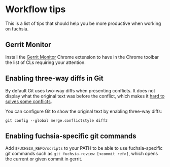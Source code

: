 # Workflow tips

This is a list of tips that should help you be more productive when working on fuchsia.

## Gerrit Monitor

Install the [Gerrit Monitor](https://chrome.google.com/webstore/detail/gerrit-monitor/leakcdjcdifiihdgalplgkghidmfafoh)
Chrome extension to have in the Chrome toolbar the list of CLs requiring your
attention.

## Enabling three-way diffs in Git

By default Git uses two-way diffs when presenting conflicts. It does not
display what the original text was before the conflict, which makes it [hard to
solves some conflicts](https://stackoverflow.com/questions/4129049/why-is-a-3-way-merge-advantageous-over-a-2-way-merge).

You can configure Git to show the original text by enabling three-way diffs:

```git config --global merge.conflictstyle diff3```

## Enabling fuchsia-specific git commands

Add `$FUCHSIA_REPO/scripts` to your PATH to be able to use fuchsia-specific git
commands such as `git fuchsia-review [<commit ref>]`, which opens the current
or given commit in gerrit.

